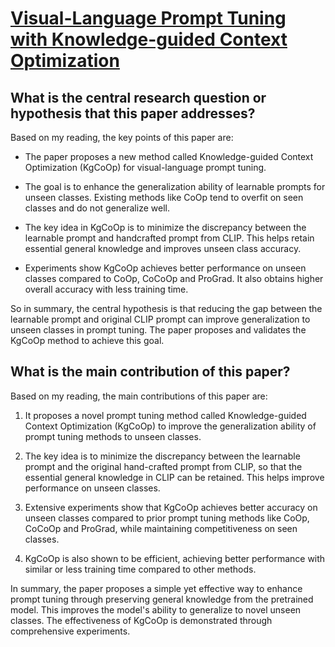 # [Visual-Language Prompt Tuning with Knowledge-guided Context Optimization](https://arxiv.org/abs/2303.13283)

## What is the central research question or hypothesis that this paper addresses?

 Based on my reading, the key points of this paper are:

- The paper proposes a new method called Knowledge-guided Context Optimization (KgCoOp) for visual-language prompt tuning. 

- The goal is to enhance the generalization ability of learnable prompts for unseen classes. Existing methods like CoOp tend to overfit on seen classes and do not generalize well. 

- The key idea in KgCoOp is to minimize the discrepancy between the learnable prompt and handcrafted prompt from CLIP. This helps retain essential general knowledge and improves unseen class accuracy.

- Experiments show KgCoOp achieves better performance on unseen classes compared to CoOp, CoCoOp and ProGrad. It also obtains higher overall accuracy with less training time.

So in summary, the central hypothesis is that reducing the gap between the learnable prompt and original CLIP prompt can improve generalization to unseen classes in prompt tuning. The paper proposes and validates the KgCoOp method to achieve this goal.


## What is the main contribution of this paper?

 Based on my reading, the main contributions of this paper are:

1. It proposes a novel prompt tuning method called Knowledge-guided Context Optimization (KgCoOp) to improve the generalization ability of prompt tuning methods to unseen classes. 

2. The key idea is to minimize the discrepancy between the learnable prompt and the original hand-crafted prompt from CLIP, so that the essential general knowledge in CLIP can be retained. This helps improve performance on unseen classes.

3. Extensive experiments show that KgCoOp achieves better accuracy on unseen classes compared to prior prompt tuning methods like CoOp, CoCoOp and ProGrad, while maintaining competitiveness on seen classes. 

4. KgCoOp is also shown to be efficient, achieving better performance with similar or less training time compared to other methods.

In summary, the paper proposes a simple yet effective way to enhance prompt tuning through preserving general knowledge from the pretrained model. This improves the model's ability to generalize to novel unseen classes. The effectiveness of KgCoOp is demonstrated through comprehensive experiments.
